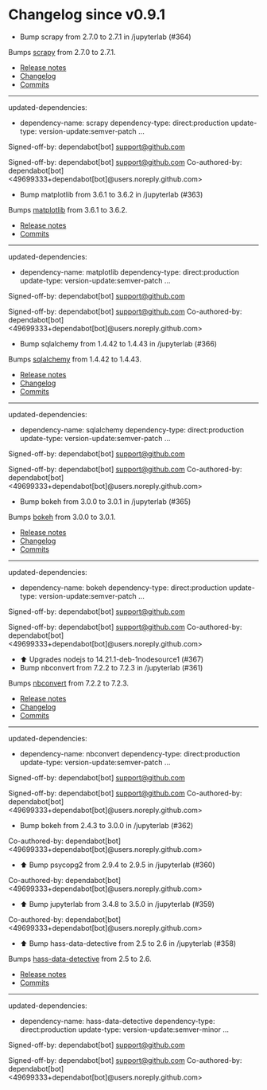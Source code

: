 # Changelog since v0.9.1
- Bump scrapy from 2.7.0 to 2.7.1 in /jupyterlab (#364)

Bumps [scrapy](https://github.com/scrapy/scrapy) from 2.7.0 to 2.7.1.
- [Release notes](https://github.com/scrapy/scrapy/releases)
- [Changelog](https://github.com/scrapy/scrapy/blob/master/docs/news.rst)
- [Commits](https://github.com/scrapy/scrapy/compare/2.7.0...2.7.1)

---
updated-dependencies:
- dependency-name: scrapy
  dependency-type: direct:production
  update-type: version-update:semver-patch
...

Signed-off-by: dependabot[bot] <support@github.com>

Signed-off-by: dependabot[bot] <support@github.com>
Co-authored-by: dependabot[bot] <49699333+dependabot[bot]@users.noreply.github.com> 
- Bump matplotlib from 3.6.1 to 3.6.2 in /jupyterlab (#363)

Bumps [matplotlib](https://github.com/matplotlib/matplotlib) from 3.6.1 to 3.6.2.
- [Release notes](https://github.com/matplotlib/matplotlib/releases)
- [Commits](https://github.com/matplotlib/matplotlib/compare/v3.6.1...v3.6.2)

---
updated-dependencies:
- dependency-name: matplotlib
  dependency-type: direct:production
  update-type: version-update:semver-patch
...

Signed-off-by: dependabot[bot] <support@github.com>

Signed-off-by: dependabot[bot] <support@github.com>
Co-authored-by: dependabot[bot] <49699333+dependabot[bot]@users.noreply.github.com> 
- Bump sqlalchemy from 1.4.42 to 1.4.43 in /jupyterlab (#366)

Bumps [sqlalchemy](https://github.com/sqlalchemy/sqlalchemy) from 1.4.42 to 1.4.43.
- [Release notes](https://github.com/sqlalchemy/sqlalchemy/releases)
- [Changelog](https://github.com/sqlalchemy/sqlalchemy/blob/main/CHANGES.rst)
- [Commits](https://github.com/sqlalchemy/sqlalchemy/commits)

---
updated-dependencies:
- dependency-name: sqlalchemy
  dependency-type: direct:production
  update-type: version-update:semver-patch
...

Signed-off-by: dependabot[bot] <support@github.com>

Signed-off-by: dependabot[bot] <support@github.com>
Co-authored-by: dependabot[bot] <49699333+dependabot[bot]@users.noreply.github.com> 
- Bump bokeh from 3.0.0 to 3.0.1 in /jupyterlab (#365)

Bumps [bokeh](https://github.com/bokeh/bokeh) from 3.0.0 to 3.0.1.
- [Release notes](https://github.com/bokeh/bokeh/releases)
- [Changelog](https://github.com/bokeh/bokeh/blob/3.0.1/docs/CHANGELOG)
- [Commits](https://github.com/bokeh/bokeh/compare/3.0.0...3.0.1)

---
updated-dependencies:
- dependency-name: bokeh
  dependency-type: direct:production
  update-type: version-update:semver-patch
...

Signed-off-by: dependabot[bot] <support@github.com>

Signed-off-by: dependabot[bot] <support@github.com>
Co-authored-by: dependabot[bot] <49699333+dependabot[bot]@users.noreply.github.com> 
- ⬆️ Upgrades nodejs to 14.21.1-deb-1nodesource1 (#367) 
- Bump nbconvert from 7.2.2 to 7.2.3 in /jupyterlab (#361)

Bumps [nbconvert](https://github.com/jupyter/nbconvert) from 7.2.2 to 7.2.3.
- [Release notes](https://github.com/jupyter/nbconvert/releases)
- [Changelog](https://github.com/jupyter/nbconvert/blob/main/CHANGELOG.md)
- [Commits](https://github.com/jupyter/nbconvert/compare/v7.2.2...v7.2.3)

---
updated-dependencies:
- dependency-name: nbconvert
  dependency-type: direct:production
  update-type: version-update:semver-patch
...

Signed-off-by: dependabot[bot] <support@github.com>

Signed-off-by: dependabot[bot] <support@github.com>
Co-authored-by: dependabot[bot] <49699333+dependabot[bot]@users.noreply.github.com> 
- Bump bokeh from 2.4.3 to 3.0.0 in /jupyterlab (#362)

Co-authored-by: dependabot[bot] <49699333+dependabot[bot]@users.noreply.github.com> 
- ⬆️ Bump psycopg2 from 2.9.4 to 2.9.5 in /jupyterlab (#360)

Co-authored-by: dependabot[bot] <49699333+dependabot[bot]@users.noreply.github.com> 
- ⬆️ Bump jupyterlab from 3.4.8 to 3.5.0 in /jupyterlab (#359)

Co-authored-by: dependabot[bot] <49699333+dependabot[bot]@users.noreply.github.com> 
- ⬆️ Bump hass-data-detective from 2.5 to 2.6 in /jupyterlab (#358)

Bumps [hass-data-detective](https://github.com/robmarkcole/HASS-data-detective) from 2.5 to 2.6.
- [Release notes](https://github.com/robmarkcole/HASS-data-detective/releases)
- [Commits](https://github.com/robmarkcole/HASS-data-detective/compare/v2.5...v2.6)

---
updated-dependencies:
- dependency-name: hass-data-detective
  dependency-type: direct:production
  update-type: version-update:semver-minor
...

Signed-off-by: dependabot[bot] <support@github.com>

Signed-off-by: dependabot[bot] <support@github.com>
Co-authored-by: dependabot[bot] <49699333+dependabot[bot]@users.noreply.github.com> 
